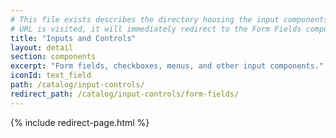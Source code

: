 ```yaml
---
# This file exists describes the directory housing the input components. If the
# URL is visited, it will immediately redirect to the Form Fields component.
title: "Inputs and Controls"
layout: detail
section: components
excerpt: "Form fields, checkboxes, menus, and other input components."
iconId: text_field
path: /catalog/input-controls/
redirect_path: /catalog/input-controls/form-fields/
---
```


{% include redirect-page.html %}
